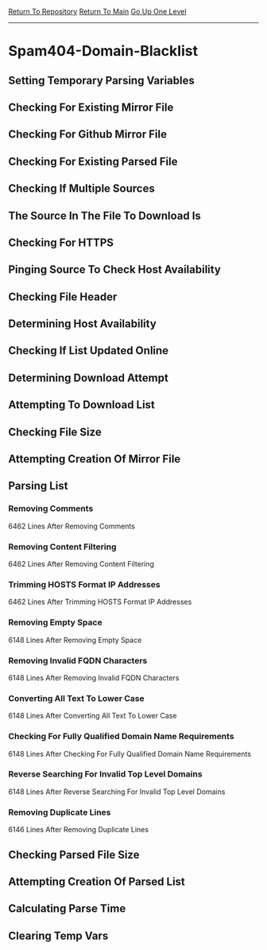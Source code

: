 [Return To Repository](https://github.com/deathbybandaid/piholeparser/)
[Return To Main](https://github.com/deathbybandaid/piholeparser/blob/master/RecentRunLogs/Mainlog.md)
[Go Up One Level](https://github.com/deathbybandaid/piholeparser/blob/master/RecentRunLogs/TopLevelScripts/30-Processing-Blacklists.md)
____________________________________
# Spam404-Domain-Blacklist
## Setting Temporary Parsing Variables
## Checking For Existing Mirror File
## Checking For Github Mirror File
## Checking For Existing Parsed File
## Checking If Multiple Sources
## The Source In The File To Download Is
## Checking For HTTPS
## Pinging Source To Check Host Availability
## Checking File Header
## Determining Host Availability
## Checking If List Updated Online
## Determining Download Attempt
## Attempting To Download List
## Checking File Size
## Attempting Creation Of Mirror File
## Parsing List
### Removing Comments
6462 Lines After Removing Comments
### Removing Content Filtering
6462 Lines After Removing Content Filtering
### Trimming HOSTS Format IP Addresses
6462 Lines After Trimming HOSTS Format IP Addresses
### Removing Empty Space
6148 Lines After Removing Empty Space
### Removing Invalid FQDN Characters
6148 Lines After Removing Invalid FQDN Characters
### Converting All Text To Lower Case
6148 Lines After Converting All Text To Lower Case
### Checking For Fully Qualified Domain Name Requirements
6148 Lines After Checking For Fully Qualified Domain Name Requirements
### Reverse Searching For Invalid Top Level Domains
6148 Lines After Reverse Searching For Invalid Top Level Domains
### Removing Duplicate Lines
6146 Lines After Removing Duplicate Lines
## Checking Parsed File Size
## Attempting Creation Of Parsed List
## Calculating Parse Time
## Clearing Temp Vars
